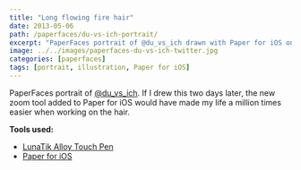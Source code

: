 ```yaml
---
title: "Long flowing fire hair"
date: 2013-05-06
path: /paperfaces/du-vs-ich-portrait/
excerpt: "PaperFaces portrait of @du_vs_ich drawn with Paper for iOS on an iPad."
image: ../../images/paperfaces-du-vs-ich-twitter.jpg
categories: [paperfaces]
tags: [portrait, illustration, Paper for iOS]
---
```


PaperFaces portrait of [@du_vs_ich](https://twitter.com/du_vs_ich). If I drew this two days later, the new zoom tool added to Paper for iOS would have made my life a million times easier when working on the hair.

**Tools used:**

- [LunaTik Alloy Touch Pen](https://www.amazon.com/gp/product/B00821TR7G/ref=as_li_ss_tl?ie=UTF8&tag=mademist-20&linkCode=as2&camp=1789&creative=390957&creativeASIN=B00821TR7G)
- [Paper for iOS](https://paper.bywetransfer.com/)
